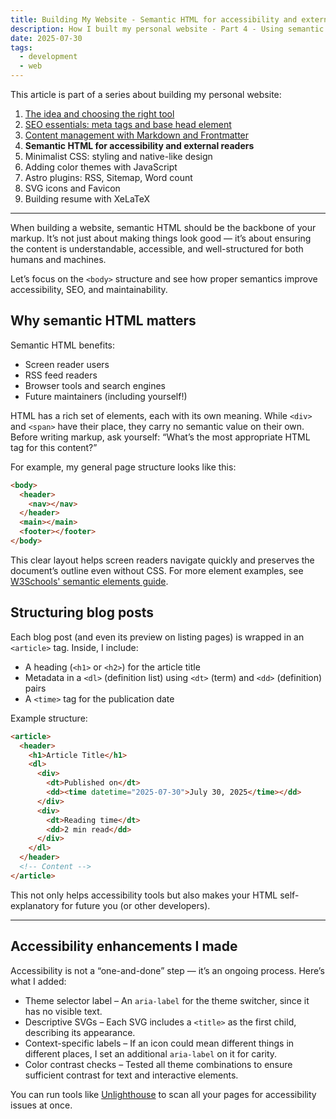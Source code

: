 ```yaml
---
title: Building My Website - Semantic HTML for accessibility and external readers (Part 4)
description: How I built my personal website - Part 4 - Using semantic HTML to improve accessibility, structure, and compatibility with external readers.
date: 2025-07-30
tags:
  - development
  - web
---
```


This article is part of a series about building my personal website:

1. [The idea and choosing the right tool](/posts/this-website/01-idea-and-choosing-tool)
2. [SEO essentials: meta tags and base head element](/posts/this-website/02-seo-meta-tags)
3. [Content management with Markdown and Frontmatter](/posts/this-website/03-markdown-and-frontmatter)
4. __Semantic HTML for accessibility and external readers__
5. Minimalist CSS: styling and native-like design
6. Adding color themes with JavaScript
7. Astro plugins: RSS, Sitemap, Word count
8. SVG icons and Favicon
9. Building resume with XeLaTeX

---

When building a website, semantic HTML should be the backbone of your markup.
It’s not just about making things look good — it’s about ensuring
the content is understandable, accessible, and well-structured
for both humans and machines.

Let’s focus on the `<body>` structure and see how proper semantics
improve accessibility, SEO, and maintainability.

## Why semantic HTML matters

Semantic HTML benefits:

- Screen reader users
- RSS feed readers
- Browser tools and search engines
- Future maintainers (including yourself!)

HTML has a rich set of elements, each with its own meaning.
While `<div>` and `<span>` have their place,
they carry no semantic value on their own.
Before writing markup, ask yourself:
“What’s the most appropriate HTML tag for this content?”

For example, my general page structure looks like this:

```html
<body>
  <header>
    <nav></nav>
  </header>
  <main></main>
  <footer></footer>
</body>
```

This clear layout helps screen readers navigate quickly
and preserves the document’s outline even without CSS.
For more element examples, see
[W3Schools' semantic elements guide](https://www.w3schools.com/html/html5_semantic_elements.asp).

## Structuring blog posts

Each blog post (and even its preview on listing pages)
is wrapped in an `<article>` tag.
Inside, I include:

- A heading (`<h1>` or `<h2>`) for the article title
- Metadata in a `<dl>` (definition list) using `<dt>` (term) and `<dd>` (definition) pairs
- A `<time>` tag for the publication date

Example structure:

```html
<article>
  <header>
    <h1>Article Title</h1>
    <dl>
      <div>
        <dt>Published on</dt>
        <dd><time datetime="2025-07-30">July 30, 2025</time></dd>
      </div>
      <div>
        <dt>Reading time</dt>
        <dd>2 min read</dd>
      </div>
    </dl>
  </header>
  <!-- Content -->
</article>
```

This not only helps accessibility tools but also makes your
HTML self-explanatory for future you (or other developers).

---

## Accessibility enhancements I made

Accessibility is not a “one-and-done” step — it’s an ongoing process.
Here’s what I added:

- Theme selector label – An `aria-label` for the theme switcher,
since it has no visible text.
- Descriptive SVGs – Each SVG includes a `<title>` as the first child,
describing its appearance.
- Context-specific labels – If an icon could mean different things in different places,
I set an additional `aria-label` on it for carity.
- Color contrast checks – Tested all theme combinations to ensure sufficient contrast
for text and interactive elements.

You can run tools like [Unlighthouse](https://unlighthouse.dev/)
to scan all your pages for accessibility issues at once.
